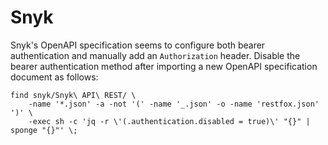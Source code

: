 # Snyk

Snyk's OpenAPI specification seems to configure both bearer authentication and manually add an `Authorization` header. Disable the bearer authentication method after importing a new OpenAPI specification document as follows:

```shell
find snyk/Snyk\ API\ REST/ \
    -name '*.json' -a -not '(' -name '_.json' -o -name 'restfox.json' ')' \
    -exec sh -c 'jq -r \'(.authentication.disabled = true)\' "{}" | sponge "{}"' \;
```

